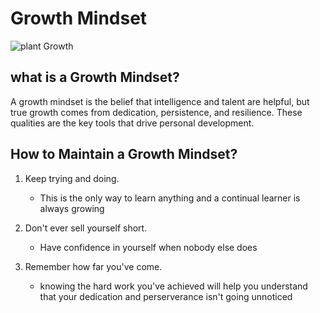 # Growth Mindset

![plant Growth](https://media4.manhattan-institute.org/sites/cj/files/economic-growth-is-still-our-best-hope.jpg)


## what is a Growth Mindset?

A growth mindset is the belief that intelligence and talent are helpful, but true growth comes from dedication, persistence, and resilience. These qualities are the key tools that drive personal development.


## How to Maintain a Growth Mindset?

1. Keep trying and doing.
    - This is the only way to learn anything and a continual learner is always growing

2. Don't ever sell yourself short.
    - Have confidence in yourself when nobody else does

3. Remember how far you've come.
    - knowing the hard work you've achieved will help you           understand that your dedication and perserverance isn't going unnoticed